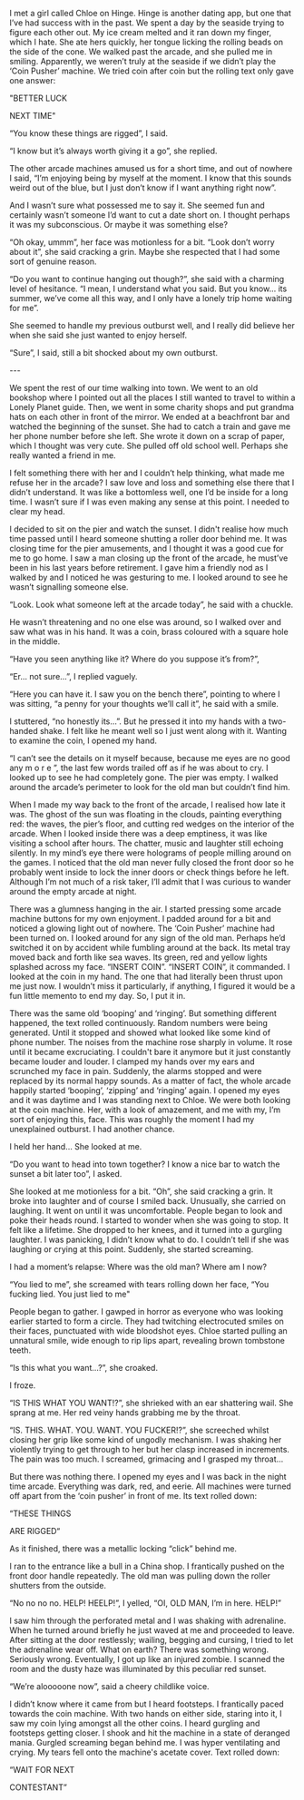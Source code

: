 I met a girl called Chloe on Hinge. Hinge is another dating app, but one that I’ve had success with in the past. We spent a day by the seaside trying to figure each other out. My ice cream melted and it ran down my finger, which I hate. She ate hers quickly, her tongue licking the rolling beads on the side of the cone. We walked past the arcade, and she pulled me in smiling. Apparently, we weren’t truly at the seaside if we didn’t play the ‘Coin Pusher’ machine. We tried coin after coin but the rolling text only gave one answer:

"BETTER LUCK

NEXT TIME"

“You know these things are rigged”, I said.

“I know but it’s always worth giving it a go”, she replied.

The other arcade machines amused us for a short time, and out of nowhere I said, “I’m enjoying being by myself at the moment. I know that this sounds weird out of the blue, but I just don’t know if I want anything right now”.

And I wasn’t sure what possessed me to say it. She seemed fun and certainly wasn’t someone I’d want to cut a date short on. I thought perhaps it was my subconscious. Or maybe it was something else?

“Oh okay, ummm”, her face was motionless for a bit. “Look don’t worry about it”, she said cracking a grin. Maybe she respected that I had some sort of genuine reason.

“Do you want to continue hanging out though?”, she said with a charming level of hesitance. “I mean, I understand what you said. But you know… its summer, we’ve come all this way, and I only have a lonely trip home waiting for me”.

She seemed to handle my previous outburst well, and I really did believe her when she said she just wanted to enjoy herself.

“Sure”, I said, still a bit shocked about my own outburst.

\---

We spent the rest of our time walking into town. We went to an old bookshop where I pointed out all the places I still wanted to travel to within a Lonely Planet guide. Then, we went in some charity shops and put grandma hats on each other in front of the mirror. We ended at a beachfront bar and watched the beginning of the sunset. She had to catch a train and gave me her phone number before she left. She wrote it down on a scrap of paper, which I thought was very cute. She pulled off old school well. Perhaps she really wanted a friend in me.

I felt something there with her and I couldn’t help thinking, what made me refuse her in the arcade? I saw love and loss and something else there that I didn’t understand. It was like a bottomless well, one I’d be inside for a long time. I wasn’t sure if I was even making any sense at this point. I needed to clear my head.

I decided to sit on the pier and watch the sunset. I didn't realise how much time passed until I heard someone shutting a roller door behind me. It was closing time for the pier amusements, and I thought it was a good cue for me to go home. I saw a man closing up the front of the arcade, he must’ve been in his last years before retirement. I gave him a friendly nod as I walked by and I noticed he was gesturing to me. I looked around to see he wasn’t signalling someone else.

“Look. Look what someone left at the arcade today”, he said with a chuckle.

He wasn’t threatening and no one else was around, so I walked over and saw what was in his hand. It was a coin, brass coloured with a square hole in the middle.

“Have you seen anything like it? Where do you suppose it’s from?”,

“Er… not sure…”, I replied vaguely.

“Here you can have it. I saw you on the bench there”, pointing to where I was sitting, “a penny for your thoughts we’ll call it”, he said with a smile.

I stuttered, “no honestly its…”. But he pressed it into my hands with a two-handed shake. I felt like he meant well so I just went along with it. Wanting to examine the coin, I opened my hand.

“I can’t see the details on it myself because, because me eyes are no good any m o r e ”, the last few words trailed off as if he was about to cry. I looked up to see he had completely gone. The pier was empty. I walked around the arcade’s perimeter to look for the old man but couldn’t find him.

When I made my way back to the front of the arcade, I realised how late it was. The ghost of the sun was floating in the clouds, painting everything red: the waves, the pier’s floor, and cutting red wedges on the interior of the arcade. When I looked inside there was a deep emptiness, it was like visiting a school after hours. The chatter, music and laughter still echoing silently. In my mind’s eye there were holograms of people milling around on the games. I noticed that the old man never fully closed the front door so he probably went inside to lock the inner doors or check things before he left. Although I’m not much of a risk taker, I’ll admit that I was curious to wander around the empty arcade at night.

There was a glumness hanging in the air. I started pressing some arcade machine buttons for my own enjoyment. I padded around for a bit and noticed a glowing light out of nowhere. The ‘Coin Pusher’ machine had been turned on. I looked around for any sign of the old man. Perhaps he’d switched it on by accident while fumbling around at the back. Its metal tray moved back and forth like sea waves. Its green, red and yellow lights splashed across my face. “INSERT COIN”. “INSERT COIN”, it commanded. I looked at the coin in my hand. The one that had literally been thrust upon me just now. I wouldn’t miss it particularly, if anything, I figured it would be a fun little memento to end my day. So, I put it in.

There was the same old ‘booping’ and ‘ringing’. But something different happened, the text rolled continuously. Random numbers were being generated. Until it stopped and showed what looked like some kind of phone number. The noises from the machine rose sharply in volume. It rose until it became excruciating. I couldn't bare it anymore but it just constantly became louder and louder. I clamped my hands over my ears and scrunched my face in pain. Suddenly, the alarms stopped and were replaced by its normal happy sounds. As a matter of fact, the whole arcade happily started ‘booping’, ‘zipping’ and ‘ringing’ again. I opened my eyes and it was daytime and I was standing next to Chloe. We were both looking at the coin machine. Her, with a look of amazement, and me with my, I’m sort of enjoying this, face. This was roughly the moment I had my unexplained outburst. I had another chance.

I held her hand... She looked at me.

“Do you want to head into town together? I know a nice bar to watch the sunset a bit later too”, I asked.

She looked at me motionless for a bit. “Oh”, she said cracking a grin. It broke into laughter and of course I smiled back. Unusually, she carried on laughing. It went on until it was uncomfortable. People began to look and poke their heads round. I started to wonder when she was going to stop. It felt like a lifetime. She dropped to her knees, and it turned into a gurgling laughter. I was panicking, I didn’t know what to do. I couldn’t tell if she was laughing or crying at this point. Suddenly, she started screaming.

I had a moment’s relapse: Where was the old man? Where am I now?

“You lied to me”, she screamed with tears rolling down her face, “You fucking lied. You just lied to me"

People began to gather. I gawped in horror as everyone who was looking earlier started to form a circle. They had twitching electrocuted smiles on their faces, punctuated with wide bloodshot eyes. Chloe started pulling an unnatural smile, wide enough to rip lips apart, revealing brown tombstone teeth.

“Is this what you want…?”, she croaked.

I froze.

“IS THIS WHAT YOU WANT!?”, she shrieked with an ear shattering wail. She sprang at me. Her red veiny hands grabbing me by the throat.

“IS. THIS. WHAT. YOU. WANT. YOU FUCKER!?”, she screeched whilst closing her grip like some kind of ungodly mechanism. I was shaking her violently trying to get through to her but her clasp increased in increments. The pain was too much. I screamed, grimacing and I grasped my throat…

But there was nothing there. I opened my eyes and I was back in the night time arcade. Everything was dark, red, and eerie. All machines were turned off apart from the ‘coin pusher’ in front of me. Its text rolled down:

“THESE THINGS

ARE RIGGED“

As it finished, there was a metallic locking “click” behind me.

I ran to the entrance like a bull in a China shop. I frantically pushed on the front door handle repeatedly. The old man was pulling down the roller shutters from the outside.

“No no no no. HELP! HEELP!”, I yelled, “OI, OLD MAN, I’m in here. HELP!”

I saw him through the perforated metal and I was shaking with adrenaline. When he turned around briefly he just waved at me and proceeded to leave. After sitting at the door restlessly; wailing, begging and cursing, I tried to let the adrenaline wear off. What on earth? There was something wrong. Seriously wrong. Eventually, I got up like an injured zombie. I scanned the room and the dusty haze was illuminated by this peculiar red sunset.

“We’re alooooone now”, said a cheery childlike voice.

I didn’t know where it came from but I heard footsteps. I frantically paced towards the coin machine. With two hands on either side, staring into it, I saw my coin lying amongst all the other coins. I heard gurgling and footsteps getting closer. I shook and hit the machine in a state of deranged mania. Gurgled screaming began behind me. I was hyper ventilating and crying. My tears fell onto the machine's acetate cover. Text rolled down:

“WAIT FOR NEXT

CONTESTANT”